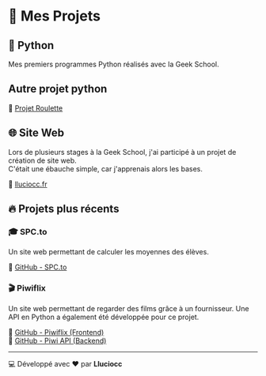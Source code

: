 # 🚀 Mes Projets

## 📌 Python  
Mes premiers programmes Python réalisés avec la Geek School.

## Autre projet python

🔗 [Projet Roulette](https://github.com/Lluciocc/Roulette)

## 🌐 Site Web  
Lors de plusieurs stages à la Geek School, j'ai participé à un projet de création de site web.  
C'était une ébauche simple, car j'apprenais alors les bases.  

🔗 [lluciocc.fr](https://lluciocc.fr)

## 🔥 Projets plus récents  

### 🎓 SPC.to  
Un site web permettant de calculer les moyennes des élèves.  

🔗 [GitHub - SPC.to](https://github.com/Lluciocc/SPC.to)

### 🎬 Piwiflix  
Un site web permettant de regarder des films grâce à un fournisseur. Une API en Python a également été développée pour ce projet.  

🔗 [GitHub - Piwiflix (Frontend)](https://github.com/Lluciocc/piwiflix)  
🔗 [GitHub - Piwi API (Backend)](https://github.com/Lluciocc/piwi_api)

---

💻 Développé avec ❤️ par **Lluciocc**
